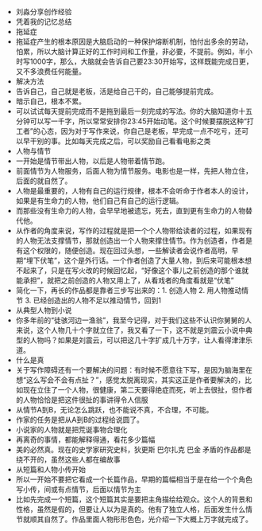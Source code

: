 - 刘淼分享创作经验
- 凭着我的记忆总结
- 拖延症
- 拖延症产生的根本原因是大脑启动的一种保护熔断机制，怕付出多余的劳动，怕累，所以大脑计算正好的工作时间和工作量，非必要，不提前。例如，半小时写1000字，那么，大脑就会告诉自己要23:30开始写，这样既能完成日更，又不多浪费任何能量。
- 解决方法
- 告诉自己，自己就是老板，活是给自己干的，自己能够提前完成。
- 暗示自己，根本不累。
- 可以试试每天提前完成而不是拖到最后一刻完成的写法。你的大脑知道你十五分钟可以写一千字，所以常常安排你23:45开始动笔。这个时候要摆脱这种“打工者”的心态，因为对于写作来说，你自己是老板，早完成一点不吃亏，还可以早干别的事。比如每天完成之后，可以奖励自己看看电影之类
- 人物与情节
- 一开始是情节带出人物，以后是人物带着情节跑。
- 前面情节为人物服务，后面人物为情节服务。电影也是一样，先把人物立住，后面的就自然了。
- 人物是最重要的，人物有自己的运行规律，根本不会听命于作者本人的设计，如果是有生命力的人物，他们自己有自己的运行逻辑。
- 而那些没有生命力的人物，会早早地被遗忘，死去，直到更有生命力的人物替代他。
- 从作者的角度来说，写作的过程就是把一个个人物带给读者的过程，如果现有的人物无法支撑情节，那就创造出一个人物来撑住情节。作为创造者，作者是有这个权限的，随便创造。现在回过头想，一些解读者会说作者高明，早期“埋下伏笔”，这个是外行话。一个作者创造了大量人物，到后来可能根本想不起来了，只是在写火改的时候回忆起，“好像这个事儿之前创造的那个谁就能承担”，就把之前创造的人物又用上了，从看戏者的角度看就是“伏笔”
- 简化一下，再长的作品都是靠者三步写出来的：1. 创造人物 2. 用人物推动情节 3. 已经创造出的人物不足以推动情节，回到1
- 从典型人物到小说
- 你多年前的“徒骇河边一渔翁”，我至今记得，对于我们这些不认识你舅舅的人来说，这个人物几十个字就立住了，我又看了一下，这不就是刘震云小说中典型的人物吗？如果是刘震云，可以把这几十字扩成几十万字，让人看得津津乐道。
- 什么是真
- 关于写作障碍还有一个要解决的问题：有时候不愿意往下写，是因为脑海里在想“这么写会不会有点扯？”，感觉太脱离现实，其实这正是作者要解决的，比如现在立住了一个人物，很健康，第二天要得绝症而死，听上去很扯，但作者的人物恰恰是把这件很扯的事讲得令人信服
- 从情节A到B，无论怎么跳跃，也不能说不真，不合理，不可能。
- 作家的任务是把从A到B的过程给说圆了。
- 小说家的人物就是把荒诞事物合理化
- 再离奇的事情，都能解释得通，看花多少篇幅
- 美的必然真。现在的史学家研究史料，狄更斯 巴尔扎克 巴金 矛盾的作品都是绕不开的，虽然这些人都在编故事
- 从短篇和人物小传开始
- 所以一开始不要把它看成一个长篇作品，早期的篇幅相当于是在给一个个角色写小传，间或有点情节，后面以情节为主
- 比如先完成一个短篇，这个短篇其实是要把主角描绘给观众。这个人的背景和性格，虽然是假的，但要让人以为是真的。他有了独立人格，后面发生什么情节就顺其自然了。作品里面人物形形色色，光介绍一下大概上万字就完成了。
